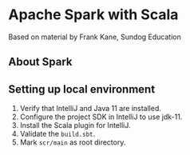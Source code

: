# Apache Spark with Scala
Based on material by Frank Kane, Sundog Education

## About Spark

## Setting up local environment
1. Verify that IntelliJ and Java 11 are installed.
2. Configure the project SDK in IntelliJ to use jdk-11.
3. Install the Scala plugin for IntelliJ.
2. Validate the `build.sbt`.
3. Mark `scr/main` as root directory.
